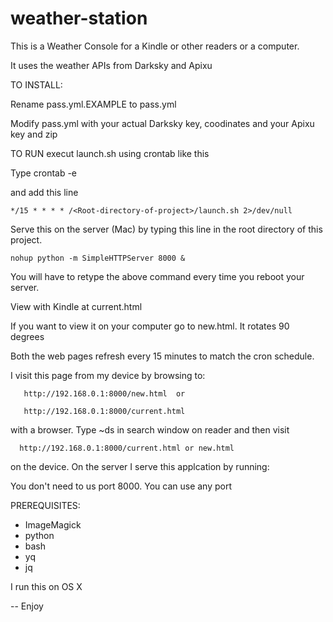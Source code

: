 # weather-station

This is a Weather Console for a Kindle or other readers or a computer. 

It uses the weather APIs from Darksky and Apixu

TO INSTALL:

Rename pass.yml.EXAMPLE to pass.yml

Modify pass.yml with your actual Darksky key, coodinates and your Apixu key and zip

TO RUN execut launch.sh using crontab like this

Type crontab -e

and add this line

	*/15 * * * * /<Root-directory-of-project>/launch.sh 2>/dev/null

Serve this on the server (Mac) by typing this line in the root directory of this project.

	nohup python -m SimpleHTTPServer 8000 &

You will have to retype the above command every time you reboot your server.

View with Kindle at current.html

If you want to view it on your computer go to new.html. It rotates 90 degrees

Both the web pages refresh every 15 minutes to match the cron schedule.

I visit this page from my device by browsing to:

   	   http://192.168.0.1:8000/new.html  or

   	   http://192.168.0.1:8000/current.html

with a browser. Type ~ds in search window on reader and then visit

      http://192.168.0.1:8000/current.html or new.html

on the device. On the server I serve this applcation by running:

You don't need to us port 8000. You can use any port

PREREQUISITES:
   - ImageMagick
   - python
   - bash
   - yq
   - jq

I run this on OS X

-- Enjoy

